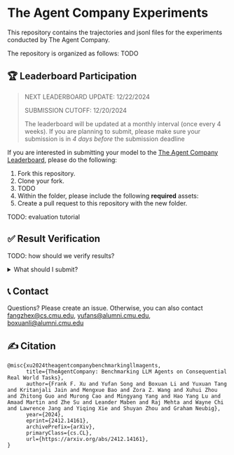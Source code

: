 # The Agent Company Experiments
This repository contains the trajectories and jsonl files for the experiments conducted by The Agent Company.

The repository is organized as follows:
TODO

## 🏆 Leaderboard Participation

> NEXT LEADERBOARD UPDATE: 12/22/2024
> 
> SUBMISSION CUTOFF: 12/20/2024
>
> The leaderboard will be updated at a monthly interval (once every 4 weeks). If you are planning to submit, please make sure your submission is in *4 days before* the submission deadline

If you are interested in submitting your model to the [The Agent Company Leaderboard](https://the-agent-company.com/), please do the following:
1. Fork this repository.
2. Clone your fork.
3. TODO
4. Within the folder, please include the following **required** assets:
5. Create a pull request to this repository with the new folder.

TODO: evaluation tutorial

## ✅ Result Verification
TODO: how should we verify results?

<details>
<summary>What should I submit?</summary>
* Evaluator records: required
* Trajectory upload: required (for SWE-bench it wasn’t originally required)
* Screenshot: Optional
* Open source: not required, but you get recognized
* Verified: not required, but you get recognized
</details>

## 📞 Contact
Questions? Please create an issue. Otherwise, you can also contact fangzhex@cs.cmu.edu, yufans@alumni.cmu.edu, boxuanli@alumni.cmu.edu

## ✍️ Citation
```
@misc{xu2024theagentcompanybenchmarkingllmagents,
      title={TheAgentCompany: Benchmarking LLM Agents on Consequential Real World Tasks}, 
      author={Frank F. Xu and Yufan Song and Boxuan Li and Yuxuan Tang and Kritanjali Jain and Mengxue Bao and Zora Z. Wang and Xuhui Zhou and Zhitong Guo and Murong Cao and Mingyang Yang and Hao Yang Lu and Amaad Martin and Zhe Su and Leander Maben and Raj Mehta and Wayne Chi and Lawrence Jang and Yiqing Xie and Shuyan Zhou and Graham Neubig},
      year={2024},
      eprint={2412.14161},
      archivePrefix={arXiv},
      primaryClass={cs.CL},
      url={https://arxiv.org/abs/2412.14161}, 
}
```
